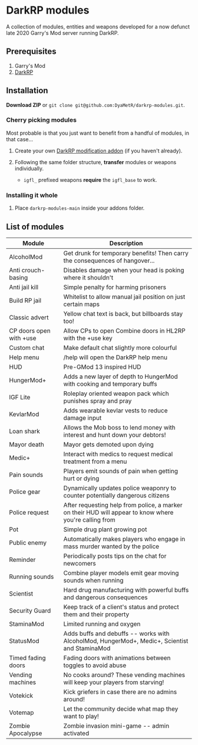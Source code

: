 # DarkRP modules

A collection of modules, entities and weapons developed for a now defunct late 2020 Garry's Mod server running DarkRP.

## Prerequisites

1. Garry's Mod
2. [DarkRP](https://github.com/FPtje/DarkRP)

## Installation

**Download ZIP** or `git clone git@github.com:DyaMetR/darkrp-modules.git`.

### Cherry picking modules

Most probable is that you just want to benefit from a handful of modules, in that case...

1. Create your own [DarkRP modification addon](https://github.com/FPtje/darkrpmodification) (if you haven't already).
2. Following the same folder structure, **transfer** modules or weapons individually.

   +   `igfl_` prefixed weapons **require** the `igfl_base` to work.

### Installing it whole

1. Place `darkrp-modules-main` inside your addons folder.

## List of modules

| Module      | Description |
| ----------- | ----------- |
| AlcoholMod  | Get drunk for temporary benefits! Then carry the consequences of hangover... |
| Anti crouch-basing | Disables damage when your head is poking where it shouldn't |
| Anti jail kill | Simple penalty for harming prisoners |
| Build RP jail | Whitelist to allow manual jail position on just certain maps |
| Classic advert | Yellow chat text is back, but billboards stay too! |
| CP doors open with +use | Allow CPs to open Combine doors in HL2RP with the +use key |
| Custom chat | Make default chat slightly more colourful |
| Help menu   | /help will open the DarkRP help menu |
| HUD         | Pre-GMod 13 inspired HUD |
| HungerMod+  | Adds a new layer of depth to HungerMod with cooking and temporary buffs |
| IGF Lite    | Roleplay oriented weapon pack which punishes spray and pray |
| KevlarMod   | Adds wearable kevlar vests to reduce damage input |
| Loan shark  | Allows the Mob boss to lend money with interest and hunt down your debtors! |
| Mayor death | Mayor gets demoted upon dying |
| Medic+      | Interact with medics to request medical treatment from a menu |
| Pain sounds | Players emit sounds of pain when getting hurt or dying |
| Police gear | Dynamically updates police weaponry to counter potentially dangerous citizens |
| Police request | After requesting help from police, a marker on their HUD will appear to know where you're calling from |
| Pot         | Simple drug plant growing pot |
| Public enemy | Automatically makes players who engage in mass murder wanted by the police |
| Reminder    | Periodically posts tips on the chat for newcomers |
| Running sounds | Combine player models emit gear moving sounds when running |
| Scientist   | Hard drug manufacturing with powerful buffs and dangerous consequences |
| Security Guard | Keep track of a client's status and protect them and their property |
| StaminaMod  | Limited running and oxygen |
| StatusMod   | Adds buffs and debuffs -- works with AlcoholMod, HungerMod+, Medic+, Scientist and StaminaMod |
| Timed fading doors | Fading doors with animations between toggles to avoid abuse |
| Vending machines | No cooks around? These vending machines will keep your players from starving! |
| Votekick    | Kick griefers in case there are no admins around! |
| Votemap     | Let the community decide what map they want to play! |
| Zombie Apocalypse | Zombie invasion mini-game -- admin activated |
